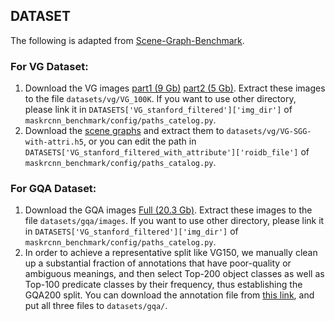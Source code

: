 ## DATASET
The following is adapted from [Scene-Graph-Benchmark](https://github.com/KaihuaTang/Scene-Graph-Benchmark.pytorch).

### For VG Dataset:
1. Download the VG images [part1 (9 Gb)](https://cs.stanford.edu/people/rak248/VG_100K_2/images.zip) [part2 (5 Gb)](https://cs.stanford.edu/people/rak248/VG_100K_2/images2.zip). Extract these images to the file `datasets/vg/VG_100K`. If you want to use other directory, please link it in `DATASETS['VG_stanford_filtered']['img_dir']` of `maskrcnn_benchmark/config/paths_catelog.py`. 
2. Download the [scene graphs](https://onedrive.live.com/embed?cid=22376FFAD72C4B64&resid=22376FFAD72C4B64%21779871&authkey=AA33n7BRpB1xa3I) and extract them to `datasets/vg/VG-SGG-with-attri.h5`, or you can edit the path in `DATASETS['VG_stanford_filtered_with_attribute']['roidb_file']` of `maskrcnn_benchmark/config/paths_catalog.py`.

### For GQA Dataset:
1. Download the GQA images [Full (20.3 Gb)](https://downloads.cs.stanford.edu/nlp/data/gqa/images.zip). Extract these images to the file `datasets/gqa/images`. If you want to use other directory, please link it in `DATASETS['VG_stanford_filtered']['img_dir']` of `maskrcnn_benchmark/config/paths_catelog.py`. 
2. In order to achieve a representative split like VG150, we manually clean up a substantial fraction of annotations that have poor-quality or ambiguous meanings, and then select Top-200 object classes as well as Top-100 predicate classes by their frequency, thus establishing the GQA200 split. You can download the annotation file from [this link](), and put all three files to  `datasets/gqa/`.
